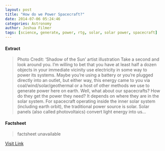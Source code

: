 ```yaml
---
layout: post
title: "How do we Power Spacecraft?"
date: 2014-07-06 05:24:46
categories: Astronomy
author: Joshua Filmer
tags: [science, generate, power, rtg, solar, solar power, spacecraft]
---
```



#### Extract
>Photo Credit: ‘Shadow of the Sun’ artist illustration Take a second and look around you. I’m willing to bet that you have at least half a dozen objects in your immediate vicinity use electricity in some way to power its systems. Maybe you’re using a battery or you’re plugged directly into an outlet, but either way, this energy came to you via coal/wind/solar/geothermal or a host of other methods we use to generate power here on earth. Well, what about our spacecrafts? How do they get the power they need? It depends on where they are in the solar system. For spacecraft operating inside the inner solar system (including earth orbit), the traditional power source is solar. Solar panels (also called photovoltaics) convert light energy into us...

#### Factsheet
>factsheet unavailable

[Visit Link](http://www.fromquarkstoquasars.com/how-do-we-power-spacecraft/)


